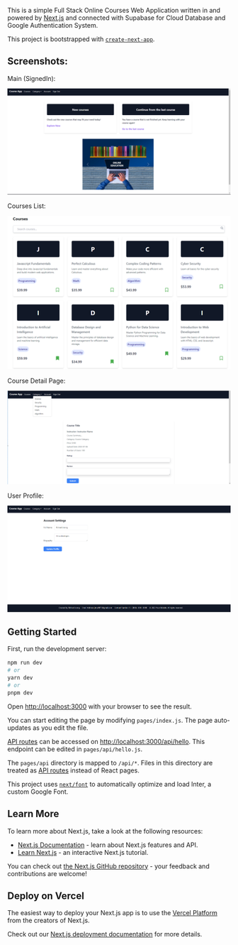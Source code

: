 

This is a simple Full Stack Online Courses Web Application written in and powered by [Next.js](https://nextjs.org/) and connected with Supabase for Cloud Database and Google Authentication System.

This project is bootstrapped with [`create-next-app`](https://github.com/vercel/next.js/tree/canary/packages/create-next-app).

## Screenshots:

Main (SignedIn):

![Alt text](https://github.com/ej84/my-web-app/blob/main/src/img/course_main.PNG)



Courses List:

![Alt text](https://github.com/ej84/my-web-app/blob/main/src/img/course_lists.PNG)



Course Detail Page:

![Alt text](https://github.com/ej84/my-web-app/blob/main/src/img/courseInfo_category.PNG)



User Profile:

![Alt text](https://github.com/ej84/my-web-app/blob/main/src/img/course_profile.PNG)



## Getting Started

First, run the development server:

```bash
npm run dev
# or
yarn dev
# or
pnpm dev
```

Open [http://localhost:3000](http://localhost:3000) with your browser to see the result.

You can start editing the page by modifying `pages/index.js`. The page auto-updates as you edit the file.

[API routes](https://nextjs.org/docs/api-routes/introduction) can be accessed on [http://localhost:3000/api/hello](http://localhost:3000/api/hello). This endpoint can be edited in `pages/api/hello.js`.

The `pages/api` directory is mapped to `/api/*`. Files in this directory are treated as [API routes](https://nextjs.org/docs/api-routes/introduction) instead of React pages.

This project uses [`next/font`](https://nextjs.org/docs/basic-features/font-optimization) to automatically optimize and load Inter, a custom Google Font.

## Learn More

To learn more about Next.js, take a look at the following resources:

- [Next.js Documentation](https://nextjs.org/docs) - learn about Next.js features and API.
- [Learn Next.js](https://nextjs.org/learn) - an interactive Next.js tutorial.

You can check out [the Next.js GitHub repository](https://github.com/vercel/next.js/) - your feedback and contributions are welcome!

## Deploy on Vercel

The easiest way to deploy your Next.js app is to use the [Vercel Platform](https://vercel.com/new?utm_medium=default-template&filter=next.js&utm_source=create-next-app&utm_campaign=create-next-app-readme) from the creators of Next.js.

Check out our [Next.js deployment documentation](https://nextjs.org/docs/deployment) for more details.
